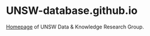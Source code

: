 # UNSW-database.github.io
[Homepage](https://unsw-database.github.io) of UNSW Data &amp; Knowledge Research Group.
